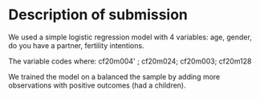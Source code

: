 # Description of submission

We used a simple logistic regression model with 4 variables: age, gender, do you have a partner, fertility intentions.

The variable codes where: cf20m004' ; cf20m024; cf20m003; cf20m128

We trained the model on a balanced the sample by adding more observations with positive outcomes (had a children).
